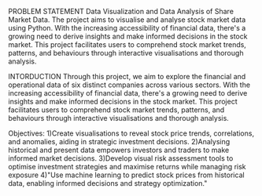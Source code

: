 PROBLEM STATEMENT
Data Visualization and Data Analysis of Share Market Data.
The project aims to visualise and analyse stock market data using Python. With
the increasing accessibility of financial data, there's a growing need to derive
insights and make informed decisions in the stock market. This project
facilitates users to comprehend stock market trends, patterns, and behaviours
through interactive visualisations and thorough analysis.

INTORDUCTION
Through this project, we aim to explore the financial and operational data of six
distinct companies across various sectors. With the increasing accessibility of
financial data, there's a growing need to derive insights and make informed
decisions in the stock market. This project facilitates users to comprehend stock
market trends, patterns, and behaviours through interactive visualisations and
thorough analysis.

Objectives:
1)Create visualisations to reveal stock price trends, correlations, and
anomalies, aiding in strategic investment decisions.
2)Analysing historical and present data empowers investors and traders to
make informed market decisions.
3)Develop visual risk assessment tools to optimise investment strategies
and maximise returns while managing risk exposure
4)"Use machine learning to predict stock prices from historical data,
enabling informed decisions and strategy optimization."
